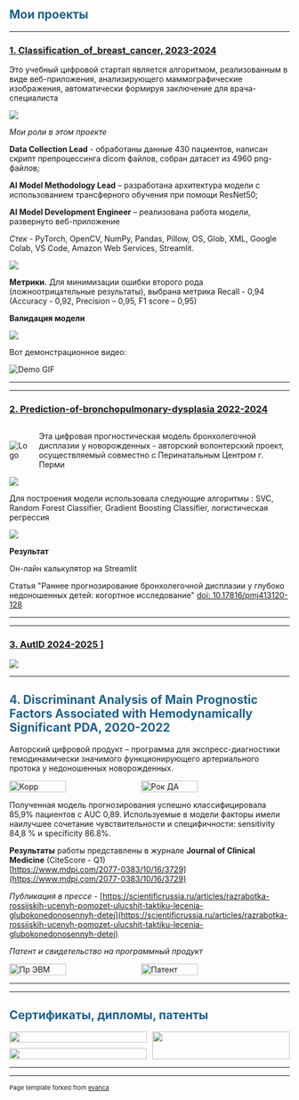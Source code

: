 <h2 style="color: #1f618d; font-weight: bold;">Мои проекты</h2>

 
---


###  [ 1. Classification_of_breast_cancer, 2023-2024 ](https://github.com/annapermiakova/Stream-it_model_cancer_mammae/)


Это учебный  цифровой стартап является алгоритмом, реализованным в виде веб-приложения, анализирующего маммографические изображения,  автоматически формируя заключение для врача-специалиста

<img src="images/1.1.3.png?raw=true"/> 

*Мои роли в этом проекте*

**Data Collection Lead**  - обработаны данные 430 пациентов,  написан скрипт препроцессинга dicom файлов, собран датасет  из 4960 png-файлов;

**AI Model Methodology Lead** – разработана архитектура модели с использованием трансферного обучения при помощи ResNet50;

**AI Model Development Engineer** – реализована работа модели, развернуто веб-приложение

*Стек* -  PyTorch, OpenCV, NumPy, Pandas, Pillow, OS, Glob,  XML, Google Colab,  VS Codе,  Amazon Web Services, Strеamlit.


<img src="images/метрики_маммогр.png?raw=true"/> 

**Метрики.** Для минимизации  ошибки второго рода (ложноотрицательные результаты), выбрана метрика Recall - 0,94 (Accuracy - 0,92, Precision – 0,95, F1 score – 0,95)

**Валидация модели**


 <img src="images/резуль.png?raw=true"/> 
 
 Вот демонстрационное видео:

![Demo GIF](https://media.giphy.com/media/v1.Y2lkPTc5MGI3NjExYnBhdmw2ZjI2OGd6MHptZXVlNjA2cjF1NzN6djRrbnZtc3FyYjk3bCZlcD12MV9pbnRlcm5hbF9naWZfYnlfaWQmY3Q9Zw/vWLfJxhxwqopptIDwo/giphy.gif)
 
---
---



### [ 2. Prediction-of-bronchopulmonary-dysplasia 2022-2024 ](https://github.com/annapermiakova/Prediction-of-bronchopulmonary-dysplasia/)

<div style="display: flex; align-items: center;">
  <img src="images/лого_неонатал.png?raw=true" alt="Logo" style="margin-right: 20px;"/>
  <p>Эта цифровая прогностическая модель бронхолегочной дисплазии у новорожденных - авторский волонтерский проект, осуществляемый совместно с Перинатальным Центром г. Перми</p>
</div>



<img src="images/1 (2).png?raw=true"/>

Для построения модели использовала следующие алгоритмы :  SVC,  Random Forest Classifier, Gradient Boosting Classifier, логистическая регрессия

<img src="images/2.jpg?raw=true"/>

**Результат** 

Он-лайн калькулятор   на Streamlit

Статья  "Раннее прогнозирование бронхолегочной дисплазии у глубоко недоношенных детей: когортное исследование"   [doi: 10.17816/pmj413120-128](https://doi.org/10.17816/pmj413120-128)


---
---

###    [3. AutID  2024-2025 ](https://github.com/annapermiakova/AutID/)]

<img src="images/3.png?raw=true"/>

---
<h2 style="color: #1f618d; font-weight: bold;">4. Discriminant Analysis of Main Prognostic Factors Associated with Hemodynamically Significant PDA, 2020-2022</h2>

Авторский цифровой продукт – программа для экспресс-диагностики гемодинамически значимого функционирующего артериального протока у недоношенных новорожденных.

<div style="display: flex; flex-wrap: wrap; gap: 10px;">
  <img src="images/корр.png?raw=true" alt="Корр" style="width: 45%; max-width: 300px;"/>
  <img src="images/рок_ДА.png?raw=true" alt="Рок ДА" style="width: 45%; max-width: 300px;"/>
</div>

Полученная модель прогнозирования успешно классифицировала 85,9% пациентов с AUC 0,89. Используемые в модели факторы имели наилучшее сочетание чувствительности и специфичности: sensitivity 84,8 % и specificity 86.8%.

**Результаты** работы представлены в журнале **Journal of Clinical Medicine** (CiteScore - Q1)  
[https://www.mdpi.com/2077-0383/10/16/3729](https://www.mdpi.com/2077-0383/10/16/3729)

*Публикация в прессе* - [https://scientificrussia.ru/articles/razrabotka-rossijskih-ucenyh-pomozet-ulucshit-taktiku-lecenia-glubokonedonosennyh-detej](https://scientificrussia.ru/articles/razrabotka-rossijskih-ucenyh-pomozet-ulucshit-taktiku-lecenia-glubokonedonosennyh-detej)

*Патент и свидетельство на программный продукт*

<div style="display: flex; flex-wrap: wrap; gap: 10px;">
  <img src="images/Пр_ЭВМ_21.png?raw=true" alt="Пр ЭВМ" style="width: 45%; max-width: 300px;"/>
  <img src="images/Пат_19.png?raw=true" alt="Патент" style="width: 45%; max-width: 300px;"/>
</div>


---
---


<h2 style="color: #1f618d; font-weight: bold;">Сертификаты, дипломы, патенты </h2>


<div style="display: grid; grid-template-columns: 1fr 1fr; gap: 10px;">
  <div style="display: flex; flex-direction: column; gap: 10px;">
    <img src="images/серт.jpg?raw=true" style="width: 100%;"/>
    <img src="images/Пермякова Анна Владимировна_серификат РТ_page-0001.jpg?raw=true" style="width: 100%;"/>
  </div>
  <img src="images/Благодарность.jpg?raw=true" style="width: 100%;"/>
</div>

---




---
<p style="font-size:11px">Page template forked from <a href="https://github.com/evanca/quick-portfolio">evanca</a></p>
<!-- Remove above link if you don't want to attibute -->
